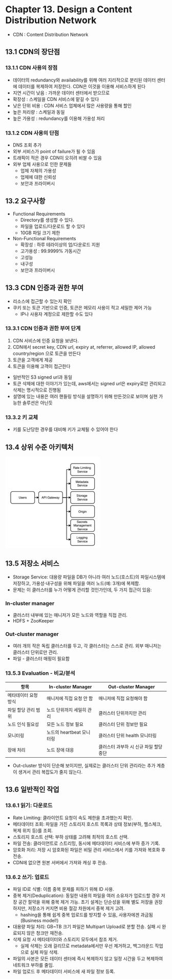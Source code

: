 # Chapter 13. Design a Content Distribution Network
* CDN : Content Distribution Network

## 13.1 CDN의 장단점
### 13.1.1 CDN 사용의 장점
* 데이터의 redundancy와 availability를 위해 여러 지리적으로 분리된 데이터 센터에 데이터를 복제하여 저장한다. CDN은 이것을 이용해 서비스하게 된다
* 지연 시간이 낮음 : 가까운 데이터 센터에서 받으므로
* 확장성 : 스케일을 CDN 서비스에 맡길 수 있다
* 낮은 단위 비용 : CDN 서비스 업체에서 많은 사용량을 통해 할인
* 높은 처리량 : 스케일과 동일
* 높은 가용성 : redundancy를 이용해 가용성 처리

### 13.1.2 CDN 사용의 단점
* DNS 조회 추가
* 외부 서비스가 point of failure가 될 수 있음
* 트래픽이 적은 경우 CDN이 오히려 비쌀 수 있음
* 외부 업체 사용으로 인한 문제들
  * 업체 자체의 가용성
  * 업체에 대한 신뢰성
  * 보안과 프라이버시

## 13.2 요구사항
* Functional Requirements
  * Directory를 생성할 수 있다.
  * 파일을 업로드/다운로드 할 수 있다
  * 10GB 파일 크기 제한
* Non-Functional Requirements
  * 확장성 : 하루 테라이상의 업/다운로드 지원
  * 고가용성 : 99.9999% 가동시간
  * 고성능
  * 내구성
  * 보안과 프라이버시

## 13.3 CDN 인증과 권한 부여
* 리소스에 접근할 수 있는지 확인
* 쿠키 또는 토큰 기반으로 인증, 토큰은 메모리 사용이 적고 세밀한 제어 가능
  * IP나 사용자 계정으로 제한할 수도 있다

### 13.3.1 CDN 인증과 권한 부여 단계
1. CDN 서비스에 인증 요청을 보낸다.
2. CDN에서 secret key, CDN url, expiry at, referrer, allowed IP, allowed country/region 으로 토큰을 만든다
3. 토큰을 고객에게 제공
4. 토큰을 이용해 고객이 접근한다

- 일반적인 S3 signed url과 동일
- 토큰 삭제에 대한 이야기가 있는데, aws에서는 signed url은 expiry로만 관리되고 삭제는 명시적으로 진행됨
- 설명에 있는 내용은 여러 핸들링 방식을 설명하기 위해 만든것으로 보이며 실현 가능한 솔루션은 아닌듯

### 13.3.2 키 교체
- 키를 도난당한 경우를 대비해 키가 교체될 수 있어야 한다

## 13.4 상위 수준 아키텍처
![img.png](img.png)

## 13.5 저장소 서비스
* Storage Service: 대용량 파일을 DB가 아니라 여러 노드(호스트)의 파일시스템에 저장하고, 가용성·내구성을 위해 파일을 여러 노드(예: 3개)에 복제함.
* 문제는 이 클러스터를 누가 어떻게 관리할 것인가인데, 두 가지 접근이 있음:
### In-cluster manager
* 클러스터 내부에 있는 매니저가 모든 노드와 역할을 직접 관리.
* HDFS + ZooKeeper
### Out-cluster manager
* 여러 개의 작은 독립 클러스터를 두고, 각 클러스터는 스스로 관리. 외부 매니저는 클러스터 단위로만 관리.
* 파일 - 클러스터 매핑이 필요함

### 13.5.3 Evaluation - 비교/분석
| 항목          | In-cluster Manager | Out-cluster Manager    |
| ----------- | ------------------ | ---------------------- |
| 메타데이터 요청 방식 | 매니저에 직접 요청 안 함     | 매니저에 직접 요청해야 함         |
| 파일 할당 관리 범위 | 노드 단위까지 세밀히 관리     | 클러스터 단위까지만 관리          |
| 노드 인식 필요성   | 모든 노드 정보 필요        | 클러스터 단위 정보만 필요         |
| 모니터링        | 노드의 heartbeat 모니터링 | 클러스터 단위 health 모니터링    |
| 장애 처리       | 노드 장애 대응           | 클러스터 과부하 시 신규 파일 할당 중단 |

* Out-cluster 방식이 단순해 보이지만, 실제로는 클러스터 단위 관리라는 추가 계층이 생겨서 관리 복잡도가 줄지 않는다.

## 13.6 일반적인 작업
### 13.6.1 읽기: 다운로드
* Rate Limiting: 클라이언트 요청이 속도 제한을 초과했는지 확인.
* 메타데이터 조회: 파일을 가진 스토리지 호스트 목록과 상태 정보(부하, 헬스체크, 복제 위치 등)를 조회.
* 스토리지 호스트 선택: 부하 상태를 고려해 최적의 호스트 선택.
* 파일 전송: 클라이언트로 스트리밍, 동시에 메타데이터 서비스에 부하 증가 기록.
* 암호화 처리: 저장 시 암호화된 파일은 비밀 관리 서비스에서 키를 가져와 복호화 후 전송.
* CDN에 없으면 원본 서버에서 가져와 캐싱 후 전송.

### 13.6.2 쓰기: 업로드
* 파일 ID로 식별: 이름 중복 문제를 피하기 위해 ID 사용.
* 중복 제거(Deduplication): 동일한 내용의 파일을 여러 소유자가 업로드할 경우 저장 공간 절약을 위해 중복 제거 가능. 초기 설계는 단순성을 위해 별도 저장을 권장하지만, 저장소가 커지면 비용 절감 차원에서 중복 제거 고려.
  * hashing을 통해 쉽게 중복 업로드를 방지할 수 있음, 사용자에겐 과금됨(Business model!)
* 대용량 파일 처리: GB~TB 크기 파일은 Multipart Upload로 분할 전송. 실패 시 완료되지 않은 청크만 재전송.
* 삭제 요청 시 메타데이터와 스토리지 모두에서 참조 제거.
  * 실제 삭제는 오래 걸리므로 metadata에서만 우선 제거하고, 백그라운드 작업으로 실제 파일 삭제.
* 파일의 사본은 모든 데이터 센터에 즉시 복제하지 않고 일정 시간을 두고 복제하여 네트워크 부하를 줄임.
* 파일 업로드 후 메타데이터 서비스에 새 파일 정보 등록.
 